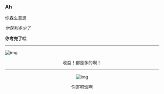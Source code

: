 ### Ah

你森么意思

*你获利多少了*

**你考完了哇**

---

![img](C:\Users\ZPSTim\Documents\WDMLYLZJBLRO9}EQ%%90{[3.png)

<center>收益！都是多的啊！

----

![img](C:\Users\ZPSTim\Documents\{GEK${S17WBIM`8LKOL7CT.jpg)

<center>你寄吧谁啊</center>

